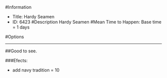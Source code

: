 #Information
 - Title: Hardy Seamen
 - ID: 6423
#Description
Hardy Seamen
#Mean Time to Happen:
Base time = 1 days

#Options

___
##Good to see.

###Efects:<ul><li>add navy tradition = 10</li></ul>
